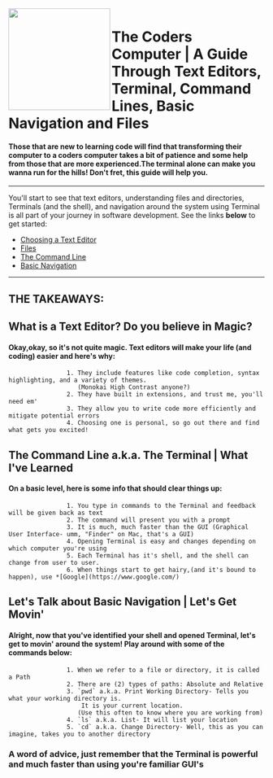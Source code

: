 <img align="left" width="200" height="200" src="https://media3.giphy.com/media/JmJMzlXOiI0dq/100.webp?cid=ecf05e473f12c53e615e3d3827df0a5b1d63d7a9a9274ce6&rid=100.webp">

# The Coders Computer | A Guide Through Text Editors, Terminal, Command Lines, Basic Navigation and Files 
#### Those that are new to learning code will find that transforming their computer to a coders computer takes a bit of patience and some help from those that are more experienced.The terminal alone can make you wanna run for the hills! Don't fret, this guide will help you.
-----------


You'll start to see that text editors, understanding files and directories, Terminals (and the shell), and navigation around the system using Terminal is all part of your journey in software development. See the links **below** to get started:
 
 * [Choosing a Text Editor](https://codefellows.github.io/code-102-guide/curriculum/class-02/Choosing-A-Text-Editor--The-Older-Coder.pdf)
 * [Files](https://ryanstutorials.net/linuxtutorial/aboutfiles.php)
 * [The Command Line](https://ryanstutorials.net/linuxtutorial/commandline.php)
 * [Basic Navigation](https://ryanstutorials.net/linuxtutorial/commandline.php)

-----------

## THE TAKEAWAYS:


## What is a Text Editor? Do you believe in Magic?
#### Okay,okay, so it's not quite magic. Text editors will make your life (and coding) easier and here's why:

                    1. They include features like code completion, syntax highlighting, and a variety of themes.
                       (Monokai High Contrast anyone?)
                    2. They have built in extensions, and trust me, you'll need em'
                    3. They allow you to write code more efficiently and mitigate potential errors
                    4. Choosing one is personal, so go out there and find what gets you excited!

## **The Command Line a.k.a. The Terminal | What I've Learned**
#### On a basic level, here is some info that should clear things up:

                    1. You type in commands to the Terminal and feedback will be given back as text
                    2. The command will present you with a prompt
                    3. It is much, much faster than the GUI (Graphical User Interface- umm, "Finder" on Mac, that's a GUI)
                    4. Opening Terminal is easy and changes depending on which computer you're using
                    5. Each Terminal has it's shell, and the shell can change from user to user.
                    6. When things start to get hairy,(and it's bound to happen), use *[Google](https://www.google.com/)
                    

## **Let's Talk about Basic Navigation | Let's Get Movin'**
#### Alright, now that you've identified your shell and opened Terminal, let's get to movin' around the system! Play around with some of the commands below:
            
                    1. When we refer to a file or directory, it is called a Path
                    2. There are (2) types of paths: Absolute and Relative
                    3. `pwd` a.k.a. Print Working Directory- Tells you what your working directory is.
                        It is your current location.
                       (Use this often to know where you are working from)
                    4. `ls` a.k.a. List- It will list your location 
                    5. `cd` a.k.a. Change Directory- Well, this as you can imagine, takes you to another directory
                    
### A word of advice, just remember that the Terminal is powerful and much faster than using you're familiar GUI's


